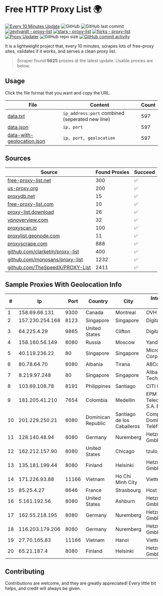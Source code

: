 
# Free HTTP Proxy List 🌍

[![Every 10 Minutes Update](https://github.com/mertguvencli/http-proxy-list/actions/workflows/main.yml/badge.svg?branch=main)](https://github.com/mertguvencli/http-proxy-list/actions/workflows/main.yml)
![GitHub](https://img.shields.io/github/license/mertguvencli/http-proxy-list)
![GitHub last commit](https://img.shields.io/github/last-commit/mertguvencli/http-proxy-list)
[![zevtyardt - proxy-list](https://img.shields.io/static/v1?label=zevtyardt&message=proxy-list&color=blue&logo=github)](https://github.com/zevtyardt/proxy-list "Go to GitHub repo")
[![stars - proxy-list](https://img.shields.io/github/stars/zevtyardt/proxy-list?style=social)](https://github.com/zevtyardt/proxy-list)
[![forks - proxy-list](https://img.shields.io/github/forks/zevtyardt/proxy-list?style=social)](https://github.com/zevtyardt/proxy-list)
[![Proxy Updater](https://github.com/zevtyardt/proxy-list/workflows/Proxy%20Updater/badge.svg)](https://github.com/zevtyardt/proxy-list/actions?query=workflow:"Proxy+Updater")
![GitHub repo size](https://img.shields.io/github/repo-size/zevtyardt/proxy-list)
[![GitHub commit activity](https://img.shields.io/github/commit-activity/m/zevtyardt/proxy-list?logo=commits)](https://github.com/zevtyardt/proxy-list/commits/main)

It is a lightweight project that, every 10 minutes, scrapes lots of free-proxy sites, validates if it works, and serves a clean proxy list.

> Scraper found **5625** proxies at the latest update. Usable proxies are below.

## Usage

Click the file format that you want and copy the URL.

|File|Content|Count|
|----|-------|-----|
|[data.txt](https://raw.githubusercontent.com/mertguvencli/http-proxy-list/main/proxy-list/data.txt)|`ip_address:port` combined (seperated new line)|597|
|[data.json](https://raw.githubusercontent.com/mertguvencli/http-proxy-list/main/proxy-list/data.json)|`ip, port`|597|
|[data-with-geolocation.json](https://raw.githubusercontent.com/mertguvencli/http-proxy-list/main/proxy-list/data-with-geolocation.json)|`ip, port, geolocation`|597|

## Sources

|Source|Found Proxies|Succeed|
|------|-------------|-------|
|[free-proxy-list.net](https://free-proxy-list.net)|300|✅|
|[us-proxy.org](https://www.us-proxy.org)|200|✅|
|[proxydb.net](http://proxydb.net)|15|✅|
|[free-proxy-list.com](https://free-proxy-list.com/?page=&port=&type%5B%5D=http&type%5B%5D=https&up_time=0&search=Search)|10|✅|
|[proxy-list.download](https://www.proxy-list.download/HTTP)|26|✅|
|[vpnoverview.com](https://vpnoverview.com/privacy/anonymous-browsing/free-proxy-servers)|32|✅|
|[proxyscan.io](https://www.proxyscan.io)|100|✅|
|[proxylist.geonode.com](https://proxylist.geonode.com/api/proxy-list?limit=300&page=1&sort_by=lastChecked&sort_type=desc&protocols=http,https)|11|✅|
|[proxyscrape.com](https://api.proxyscrape.com/v2/?request=displayproxies&protocol=http&timeout=10000&country=all&ssl=all&anonymity=all)|888|✅|
|[github.com/clarketm/proxy-list](https://raw.githubusercontent.com/clarketm/proxy-list/master/proxy-list-raw.txt)|400|✅|
|[github.com/monosans/proxy-list](https://raw.githubusercontent.com/monosans/proxy-list/main/proxies/http.txt)|1232|✅|
|[github.com/TheSpeedX/PROXY-List](https://raw.githubusercontent.com/TheSpeedX/PROXY-List/master/http.txt)|2411|✅|


## Sample Proxies With Geolocation Info

|#|Ip|Port|Country|City|Internet Service Provider|
|-|--|----|-------|----|-------------------------|
|1|158.69.66.131|9300|Canada|Montreal|OVH SAS|
|2|157.230.254.168|8123|Singapore|Singapore|DigitalOcean, LLC|
|3|64.225.4.29|9865|United States|Clifton|DigitalOcean, LLC|
|4|158.160.56.149|8080|Russia|Moscow|Yandex.Cloud LLC|
|5|40.119.236.22|80|Singapore|Singapore|Microsoft Corporation|
|6|80.78.64.70|8080|Albania|Tirana|ABCom|
|7|8.219.97.248|80|Singapore|Singapore|Alibaba (US) Technology Co., Ltd.|
|8|103.69.108.78|8191|Philippines|Santiago|CITI Cableworld Inc.|
|9|181.205.41.210|7654|Colombia|Medellín|EPM Telecomunicaciones S.A. E.S.P.|
|10|201.229.250.21|8080|Dominican Republic|Santiago de los Caballeros|Compañía Dominicana de Teléfonos S. A.|
|11|128.140.48.94|8080|Germany|Nuremberg|Hetzner Online GmbH|
|12|162.212.157.90|8080|United States|Chicago|tzulo, inc.|
|13|135.181.199.44|8080|Finland|Helsinki|Hetzner Online GmbH|
|14|171.226.93.88|11166|Vietnam|Ho Chi Minh City|Viettel Corporation|
|15|85.25.4.27|8646|France|Strasbourg|Host Europe GmbH|
|16|5.161.192.56|8080|United States|Ashburn|Hetzner Online GmbH|
|17|162.55.218.195|8080|Germany|Nuremberg|Hetzner Online GmbH|
|18|116.203.179.206|8080|Germany|Nuremberg|Hetzner Online GmbH|
|19|27.70.165.83|11166|Vietnam|Hanoi|Viettel Group|
|20|65.21.187.4|8080|Finland|Helsinki|Hetzner Online GmbH|



## Contributing

Contributions are welcome, and they are greatly appreciated! Every
little bit helps, and credit will always be given.


